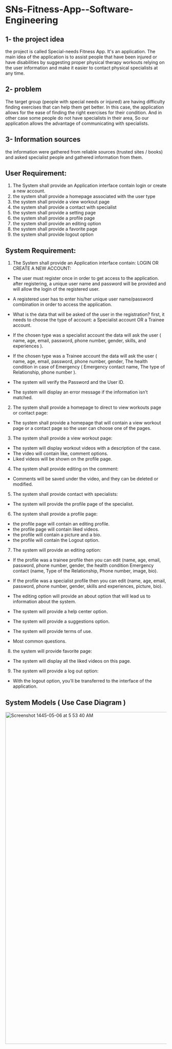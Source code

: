 # SNs-Fitness-App--Software-Engineering

## 1- the project idea
the project is called Special-needs Fitness App. It's an application. The main idea of the application is to assist people that have been injured or have disabilities by suggesting proper physical therapy workouts relying on the user information and make it easier to contact physical specialists at any time.

## 2- problem
The target group (people with special needs or injured)
are having difficulty finding exercises that can help them get better. In this case, the application allows for the ease of finding the right exercises for their condition. And in other case some people do not have specialists in their area, So our application allows the advantage of communicating with specialists.

## 3- Information sources
 the information were gathered from reliable sources (trusted sites / books) and asked specialist people and gathered information from them.

 ## User Requirement:
 1. The System shall provide an Application interface contain login or create a new account.
 2. the system shall provide a homepage associated with the user type
 3. the system shall provide a view workout page
 4. the system shall provide a contact with specialist
 5. the system shall provide a setting page
 6. the system shall provide a profile page
 7. the system shall provide an editing option
 8. the system shall provide a favorite page
 9. the system shall provide logout option


## System Requirement:
1. The System shall provide an Application interface contain: LOGIN OR CREATE A NEW ACCOUNT:

- The user must register once in order to get access to the application. after registering, a unique user name and password will be provided and will allow the login of the registered user.

- A registered user has to enter his/her unique user name/password combination in order to access the application.

- What is the data that will be asked of the user in the registration? first, it needs to choose the type of account: a Specialist account OR a Trainee account.

- If the chosen type was a specialist account the data will ask the user ( name, age, email, password, phone number, gender, skills, and experiences ).

- If the chosen type was a Trainee account the data will ask the user
( name, age, email, password, phone number, gender, The health condition in case of Emergency ( Emergency contact name, The type of Relationship, phone number ).

- The system will verify the Password and the User ID.

- The system will display an error message if the information isn’t matched.

2. The system shall provide a homepage to direct to view workouts page or contact page:
- The system shall provide a homepage that will contain a view workout page or a contact page so the user can choose one of the pages.

3. The system shall provide a view workout page:
- The system will display workout videos with a description of the case.
- The video will contain like, comment options.
- Liked videos will be shown on the profile page.

4. The system shall provide editing on the comment:
- Comments will be saved under the video, and they can be deleted or modified.
5. The system shall provide contact with specialists:
- The system will provide the profile page of the specialist.

6. The system shall provide a profile page:
- the profile page will contain an editing profile.
- the profile page will contain liked videos.
- the profile will contain a picture and a bio.
- the profile will contain the Logout option.

7. The system will provide an editing option:
- If the profile was a trainee profile then you can edit
(name, age, email, password, phone number, gender, the health condition Emergency contact
(name, Type of the Relationship, Phone number, image, bio).

- If the profile was a specialist profile then you can edit (name, age, email, password, phone number, gender, skills and experiences, picture, bio).

- The editing option will provide an about option that will lead us to information about the system.

- The system will provide a help center option. 
- The system will provide a suggestions option.
- The system will provide terms of use.
- Most common questions.


8. the system will provide favorite page:
- The system will display all the liked videos on this
page.
9. The system will provide a log out option:
- With the logout option, you’ll be transferred to the interface of the application.

## System Models ( Use Case Diagram )
<img width="1038" alt="Screenshot 1445-05-06 at 5 53 40 AM" src="https://github.com/shaden-2000/SNs-Fitness-App--Software-Engineering/assets/100734021/9941f895-310a-4a25-a478-fa44fe00532f">


